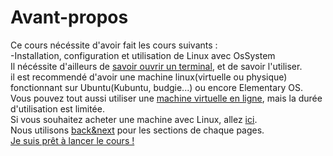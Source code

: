# Avant-propos
Ce cours nécéssite d'avoir fait les cours suivants :<br>
-Installation, configuration et utilisation de Linux avec OsSystem<br>
Il nécéssite d'ailleurs de [savoir ouvrir un terminal](), et de savoir l'utiliser.<br>
il est recommendé d'avoir une machine linux(virtuelle ou physique) fonctionnant sur Ubuntu(Kubuntu, budgie...) ou encore Elementary OS.<br>
Vous pouvez tout aussi utiliser une [machine virtuelle en ligne](https://www.onworks.net/runos/create-os.html?os=ubuntu-20.04.1-desktop&home=init), mais la durée d'utilisation est limitée.<br>
Si vous souhaitez acheter une machine avec Linux, allez [ici](https://kde.org/hardware/).<br>
Nous utilisons [back&next](https://ecologiccode.github.io/tools/WebStyle/back&next.html) pour les sections de chaque pages.<br>
[Je suis prêt à lancer le cours !](cours.html)
